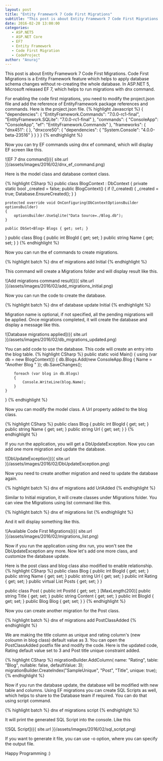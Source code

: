```yaml
---
layout: post
title: "Entity Framework 7 Code First Migrations"
subtitle: "This post is about Entity Framework 7 Code First Migrations. Code First Migrations is a Entity Framework feature which helps to apply database schema changes without re-creating the whole database. In ASP.NET 5, Microsoft released EF 7, which helps to run migrations with dnx command."
date: 2016-02-20 13:00:00
categories: 
   - ASP.NET5
   - ASP.NET Core
   - EF7
   - Entity Framework
   - Code First Migration
   - CodeProject
author: "Anuraj"
---
```

This post is about Entity Framework 7 Code First Migrations. Code First Migrations is a Entity Framework feature which helps to apply database schema changes without re-creating the whole database. In ASP.NET 5, Microsoft released EF 7, which helps to run migrations with dnx command. 

For enabling the code first migrations, you need to modify the project.json file and add the reference of EntityFramework package references and commands. Here is the project.json file.
{% highlight Javascript %}
{
    "dependencies": {
        "EntityFramework.Commands": "7.0.0-rc1-final",
        "EntityFramework.SQLite": "7.0.0-rc1-final"
    },
    "commands": {
        "ConsoleApp": "ConsoleApp",
		"ef": "EntityFramework.Commands"
    },
    "frameworks": {
        "dnx451": { },
        "dnxcore50": {
            "dependencies": {
                "System.Console": "4.0.0-beta-23516"
            }
        }
    }
}
{% endhighlight %}

Now you can try EF commands using dnx ef command, which will display EF screen like this.

![EF 7 dnx command]({{ site.url }}/assets/images/2016/02/dnx_ef_command.png)

Here is the model class and database context class.

{% highlight CSharp %}
public class BlogContext : DbContext
{
    private static bool _created = false;
    public BlogContext()
    {
        if (!_created)
        {
            _created = true;
            Database.EnsureCreated();
        }
    }

    protected override void OnConfiguring(DbContextOptionsBuilder optionsBuilder)
    {
        optionsBuilder.UseSqlite("Data Source=./Blog.db");
    }

    public DbSet<Blog> Blogs { get; set; }
}
public class Blog
{
    public int BlogId { get; set; }
    public string Name { get; set; }
}
{% endhighlight %}

Now you can run the ef commands to create migrations. 

{% highlight batch %}
dnx ef migrations add Initial
{% endhighlight %}

This command will create a Migrations folder and will display result like this.

![Add migrations command result]({{ site.url }}/assets/images/2016/02/add_migrations_initial.png)

Now you can run the code to create the database. 

{% highlight batch %}
dnx ef database update Initial
{% endhighlight %}

Migration name is optional, if not specified, all the pending migrations will be applied. Once migrations completed, it will create the database and display a message like this.

![Database migrations applied]({{ site.url }}/assets/images/2016/02/db_migrations_updated.png)

You can add code to use the database. This code will create an entry into the blog table.
{% highlight CSharp %}
public static void Main()
{
    using (var db = new BlogContext())
    {
        db.Blogs.Add(new ConsoleApp.Blog { Name = "Another Blog " });
        db.SaveChanges();

        foreach (var blog in db.Blogs)
        {
            Console.WriteLine(blog.Name);
        }
    }
}
{% endhighlight %}

Now you can modify the model class. A Url property added to the blog class.

{% highlight CSharp %}
public class Blog
{
    public int BlogId { get; set; }
    public string Name { get; set; }
    public string Url { get; set; }
}
{% endhighlight %}

If you run the application, you will get a DbUpdateException. Now you can add one more migration and update the database.

![DbUpdateException]({{ site.url }}/assets/images/2016/02/DbUpdateException.png)

Now you need to create another migration and need to update the database again.

{% highlight batch %}
dnx ef migrations add UrlAdded
{% endhighlight %}

Similar to Initial migration, it will create classes under Migrations folder. You can view the Migrations using list command like this.

{% highlight batch %}
dnx ef migrations list
{% endhighlight %}

And it will display something like this.

![Available Code First Migrations]({{ site.url }}/assets/images/2016/02/migrations_list.png)

Now if you run the application using dnx run, you won't see the DbUpdateException any more. Now let's add one more class, and customize the database update. 

Here is the post class and blog class also modified to enable relationship.
{% highlight CSharp %}
public class Blog
{
    public int BlogId { get; set; }
    public string Name { get; set; }
    public string Url { get; set; }
    public int Rating { get; set; }
    public virtual List<Post> Posts { get; set; }
}

public class Post
{
    public int PostId { get; set; }
    [MaxLength(200)]
    public string Title { get; set; }
    public string Content { get; set; }
    public int BlogId { get; set; }
    public Blog Blog { get; set; }
}
{% endhighlight %}

Now you can create another migration for the Post class.

{% highlight batch %}
dnx ef migrations add PostClassAdded
{% endhighlight %}

We are making the title column as unique and rating column's (new coloumn in blog class) default value as 3. You can open the PostClassAdded postfix file and modify the code. Here is the updated code, Rating default value set to 3 and Post title unique constraint added.

{% highlight CSharp %}
migrationBuilder.AddColumn<int>(
    name: "Rating",
    table: "Blog",
    nullable: false,
    defaultValue: 3);
migrationBuilder.CreateIndex("SampleUnique", "Post", "Title", unique: true);
{% endhighlight %}

Now if you run the database update, the database will be modified with new table and columns.
Using EF migrations you can create SQL Scripts as well, which helps to share to the Database team if required. You can do that using script command.

{% highlight batch %}
dnx ef migrations script
{% endhighlight %}

It will print the generated SQL Script into the console. Like this

![SQL Script]({{ site.url }}/assets/images/2016/02/sql_script.png)

If you want to generate it file, you can use -o option, where you can specify the output file.

Happy Programming :)
